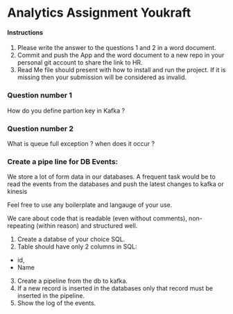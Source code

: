 # Analytics Assignment Youkraft

#### Instructions
1. Please write the answer to the questions 1 and 2 in a word document. 
2. Commit and push the App and the word document to a new repo in your personal git account to share the link to HR.
3. Read Me file should present with how to install and run the project. If it is missing then your submission will be considered as invalid.


### Question number 1

How do you define partion key in Kafka ?


### Question number 2

What is queue full exception ? when does it occur ?

### Create a pipe line for DB Events:

We store a lot of form data in our databases. A frequent task would be to read the events from the databases and push the latest changes to kafka or kinesis

Feel free to use any boilerplate and langauge of your use.

We care about code that is readable (even without comments), non-repeating (within reason) and structured well.

1. Create a databse of your choice SQL.
2. Table should have only 2 columns in SQL:
- id,
- Name
3. Create a pipeline from the db to kafka.
4. If a new record is inserted in the databases only that record must be inserted in the pipeline.
5. Show the log of the events.

